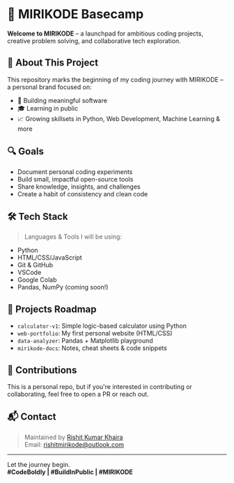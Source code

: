 # 🚀 MIRIKODE Basecamp

**Welcome to MIRIKODE** – a launchpad for ambitious coding projects, creative problem solving, and collaborative tech exploration.

## 📌 About This Project

This repository marks the beginning of my coding journey with MIRIKODE – a personal brand focused on:
- 🔧 Building meaningful software
- 🎓 Learning in public
- 📈 Growing skillsets in Python, Web Development, Machine Learning & more

## 🔍 Goals

- Document personal coding experiments
- Build small, impactful open-source tools
- Share knowledge, insights, and challenges
- Create a habit of consistency and clean code

## 🛠️ Tech Stack

> Languages & Tools I will be using:

- Python
- HTML/CSS/JavaScript
- Git & GitHub
- VSCode
- Google Colab
- Pandas, NumPy (coming soon!)

## 📂 Projects Roadmap

- `calculator-v1`: Simple logic-based calculator using Python
- `web-portfolio`: My first personal website (HTML/CSS)
- `data-analyzer`: Pandas + Matplotlib playground
- `mirikode-docs`: Notes, cheat sheets & code snippets

## 🤝 Contributions

This is a personal repo, but if you're interested in contributing or collaborating, feel free to open a PR or reach out.

## 📬 Contact

> Maintained by [Rishit Kumar Khaira](https://github.com/Rx777ki)  
> Email: rishitmirikode@outlook.com

---

Let the journey begin.  
**#CodeBoldly | #BuildInPublic | #MIRIKODE**
